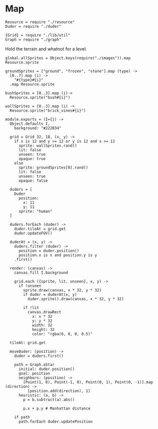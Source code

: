 Map
===
    Resource = require "./resource"
    Duder = require "./duder"

    {Grid} = require "./lib/util"
    Graph = require "./graph"

Hold the terrain and whatnot for a level.

    global.allSprites = Object.keys(require("./images")).map Resource.sprite

    groundSprites = ["ground", "frozen", "stone"].map (type) ->
      [0..7].map (i) ->
        "#{type}#{i}"
      .map Resource.sprite

    bushSprites = [0..3].map (i)->
      Resource.sprite("bush#{i}")

    wallSprites = [0..3].map (i) ->
      Resource.sprite("brick_vines#{i}")

    module.exports = (I={}) ->
      Object.defaults I,
        background: "#222034"

      grid = Grid 32, 18, (x, y) ->
        if x is 12 and y >= 12 or y is 12 and x >= 12
          sprite: wallSprites.rand()
          lit: false
          unseen: true
          opaque: true
        else
          sprite: groundSprites[0].rand()
          lit: false
          unseen: true
          opaque: false

      duders = [
        Duder 
          position:
            x: 11
            y: 11
          sprite: "human"
      ]

      duders.forEach (duder) ->
        duder.tileAt = grid.get
        duder.updateFOV()

      duderAt = (x, y) ->
        duders.filter (duder) ->
          position = duder.position()
          position.x is x and position.y is y
        .first()

      render: (canvas) ->
        canvas.fill I.background

        grid.each ({sprite, lit, unseen}, x, y) ->
          if !unseen
            sprite.draw(canvas, x * 32, y * 32)
            if duder = duderAt(x, y)
              duder.sprite().draw(canvas, x * 32, y * 32)

            if !lit
              canvas.drawRect
                x: x * 32
                y: y * 32
                width: 32
                height: 32
                color: "rgba(0, 0, 0, 0.5)"

      tileAt: grid.get

      moveDuder: (position) ->
        duder = duders.first()

        path = Graph.aStar
          initial: duder.position()
          goal: position
          neighbors: (position) ->
            [Point(1, 0), Point(-1, 0), Point(0, 1), Point(0, -1)].map (direction) ->
              [position.add(direction), 1]
          heuristic: (a, b) ->
            p = b.subtract(a).abs()

            p.x + p.y # Manhattan distance

        if path
          path.forEach duder.updatePosition
